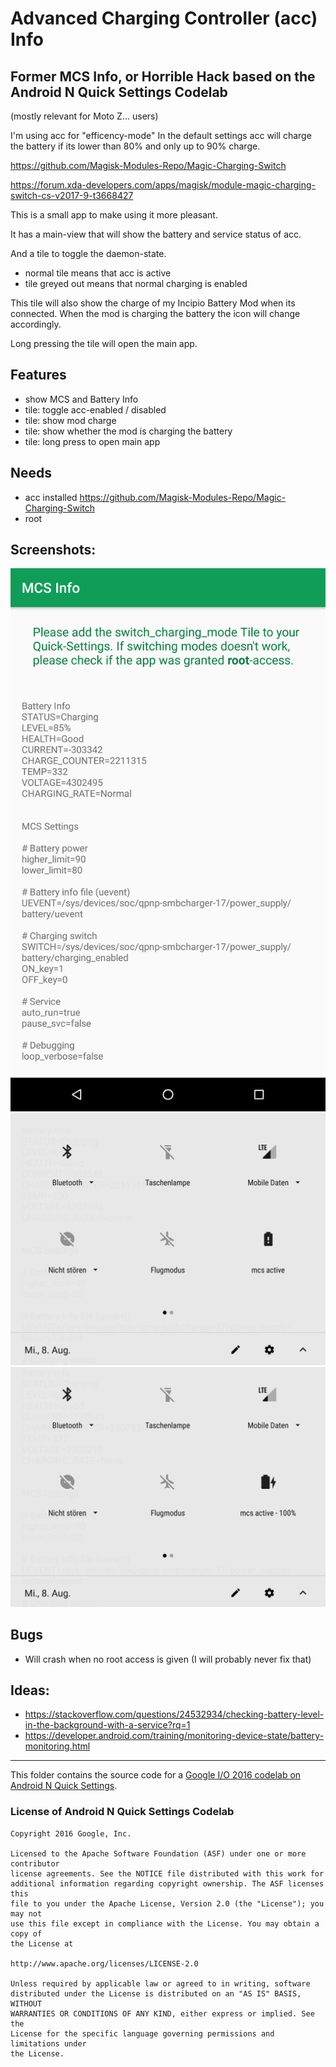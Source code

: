 # Advanced Charging Controller (acc) Info
## Former MCS Info, or Horrible Hack based on the Android N Quick Settings Codelab

(mostly relevant for Moto Z... users)

I'm using acc for "efficency-mode"
In the default settings acc will charge the battery if its lower than 80% and only up to 90% charge.

https://github.com/Magisk-Modules-Repo/Magic-Charging-Switch

https://forum.xda-developers.com/apps/magisk/module-magic-charging-switch-cs-v2017-9-t3668427

This is a small app to make using it more pleasant.

It has a main-view that will show the battery and service status of acc.

And a tile to toggle the daemon-state. 

* normal tile means that acc is active
* tile greyed out means that normal charging is enabled

This tile will also show the charge of my Incipio Battery Mod when its connected. 
When the mod is charging the battery the icon will change accordingly.

Long pressing the tile will open the main app.

## Features
* show MCS and Battery Info
* tile: toggle acc-enabled / disabled
* tile: show mod charge
* tile: show whether the mod is charging the battery
* tile: long press to open main app

## Needs
* acc installed https://github.com/Magisk-Modules-Repo/Magic-Charging-Switch
* root

## Screenshots:
![mcsInfo-main](screenshots/mcsInfo-main.png)
![screenshots/mcsInfo-noMod](screenshots/mcsInfo-noMod.png)
![mcsInfo-modChargingBattery](screenshots/mcsInfo-modChargingBattery.png)

## Bugs
* Will crash when no root access is given (I will probably never fix that)

## Ideas:
* https://stackoverflow.com/questions/24532934/checking-battery-level-in-the-background-with-a-service?rq=1
* https://developer.android.com/training/monitoring-device-state/battery-monitoring.html

---

This folder contains the source code for a [Google I/O 2016 codelab on Android N Quick Settings](https://codelabs.developers.google.com/codelabs/android-n-quick-settings/#0).


### License of Android N Quick Settings Codelab

```
Copyright 2016 Google, Inc.

Licensed to the Apache Software Foundation (ASF) under one or more contributor
license agreements. See the NOTICE file distributed with this work for
additional information regarding copyright ownership. The ASF licenses this
file to you under the Apache License, Version 2.0 (the "License"); you may not
use this file except in compliance with the License. You may obtain a copy of
the License at

http://www.apache.org/licenses/LICENSE-2.0

Unless required by applicable law or agreed to in writing, software
distributed under the License is distributed on an "AS IS" BASIS, WITHOUT
WARRANTIES OR CONDITIONS OF ANY KIND, either express or implied. See the
License for the specific language governing permissions and limitations under
the License.
```
